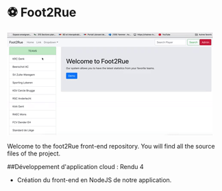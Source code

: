 # :soccer: Foot2Rue


![](foot2rue.gif)



Welcome to the foot2Rue front-end repository. You will find all the source files of the project.


##Développement d'application cloud : Rendu 4 

- Création du front-end en NodeJS de notre application.


